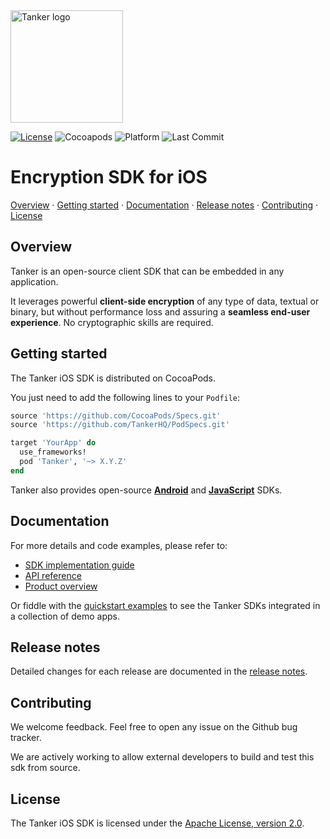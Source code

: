 [cocoapods-badge]: https://img.shields.io/static/v1.svg?label=Cocoapods&message=compatible&color=brightgreen
[last-commit-badge]: https://img.shields.io/github/last-commit/TankerHQ/sdk-ios.svg?label=Last%20commit&logo=github
[license-badge]: https://img.shields.io/badge/License-Apache%202.0-blue.svg
[license-link]: https://opensource.org/licenses/Apache-2.0
[platform-badge]: https://img.shields.io/static/v1.svg?label=Platform&message=ios&color=lightgrey

<img src="https://cdn.jsdelivr.net/gh/TankerHQ/sdk-js@v1.10.1/src/public/tanker.png" alt="Tanker logo" width="180" />

[![License][license-badge]][license-link]
![Cocoapods][cocoapods-badge]
![Platform][platform-badge]
![Last Commit][last-commit-badge]

# Encryption SDK for iOS

[Overview](#overview) · [Getting started](#getting-started) · [Documentation](#documentation) · [Release notes](#release-notes) · [Contributing](#contributing) · [License](#license)

## Overview

Tanker is an open-source client SDK that can be embedded in any application.

It leverages powerful **client-side encryption** of any type of data, textual or binary, but without performance loss and assuring a **seamless end-user experience**. No cryptographic skills are required.

## Getting started

The Tanker iOS SDK is distributed on CocoaPods.

You just need to add the following lines to your `Podfile`:

```ruby
source 'https://github.com/CocoaPods/Specs.git'
source 'https://github.com/TankerHQ/PodSpecs.git'

target 'YourApp' do
  use_frameworks!
  pod 'Tanker', '~> X.Y.Z'
end
```

Tanker also provides open-source **[Android](https://github.com/TankerHQ/sdk-android)** and **[JavaScript](https://github.com/TankerHQ/sdk-js)** SDKs.

## Documentation

For more details and code examples, please refer to:

* [SDK implementation guide](https://tanker.io/docs/latest/guide/getting-started/?language=ios)
* [API reference](https://tanker.io/docs/latest/api/tanker/?language=ios)
* [Product overview](https://tanker.io/product)

Or fiddle with the [quickstart examples](https://github.com/TankerHQ/quickstart-examples) to see the Tanker SDKs integrated in a collection of demo apps.

## Release notes

Detailed changes for each release are documented in the [release notes](https://github.com/TankerHQ/sdk-ios/releases).

## Contributing

We welcome feedback. Feel free to open any issue on the Github bug tracker.

We are actively working to allow external developers to build and test this sdk from source.

## License

The Tanker iOS SDK is licensed under the [Apache License, version 2.0](http://www.apache.org/licenses/LICENSE-2.0).
